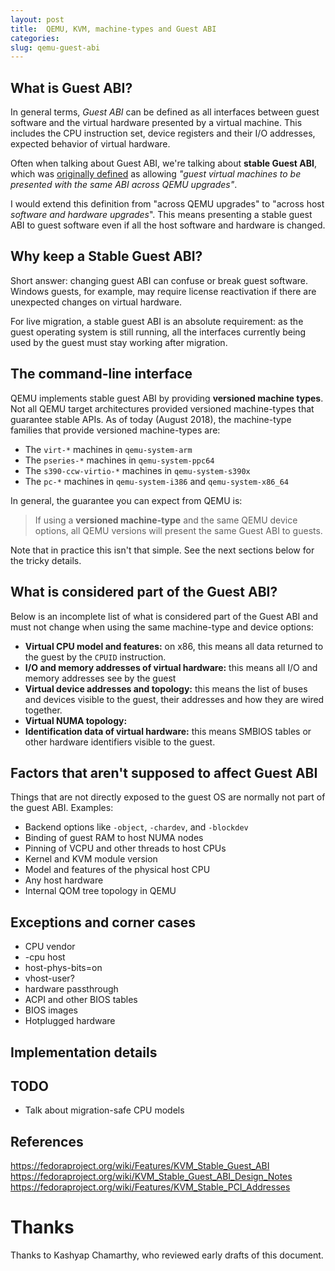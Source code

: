```yaml
---
layout: post
title:  QEMU, KVM, machine-types and Guest ABI
categories: 
slug: qemu-guest-abi
---
```


## What is Guest ABI?

In general terms, *Guest ABI* can be defined as all interfaces
between guest software and the virtual hardware presented by a
virtual machine.  This includes the CPU instruction set, device
registers and their I/O addresses, expected behavior of virtual
hardware.

Often when talking about Guest ABI, we're talking about **stable
Guest ABI**, which was
[originally defined](https://www.linux-kvm.org/page/StableABI#Stable_Guest_ABI)
as allowing *"guest virtual machines to be presented with the
same ABI across QEMU upgrades"*.

I would extend this definition from "across QEMU upgrades" to
"across host *software and hardware upgrades*".  This means
presenting a stable guest ABI to guest software even if all the
host software and hardware is changed.

## Why keep a Stable Guest ABI?

Short answer: changing guest ABI can confuse or break guest
software.  Windows guests, for example, may require license
reactivation if there are unexpected changes on virtual hardware.

For live migration, a stable guest ABI is an absolute
requirement: as the guest operating system is still running, all
the interfaces currently being used by the guest must stay
working after migration.

## The command-line interface

QEMU implements stable guest ABI by providing **versioned machine
types**.  Not all QEMU target architectures provided versioned
machine-types that guarantee stable APIs.  As of today (August
2018), the machine-type families that provide versioned
machine-types are:

* The `virt-*` machines in `qemu-system-arm`
* The `pseries-*` machines in `qemu-system-ppc64`
* The `s390-ccw-virtio-*` machines in `qemu-system-s390x`
* The `pc-*` machines in `qemu-system-i386` and `qemu-system-x86_64`

In general, the guarantee you can expect from QEMU is:

> If using a **versioned machine-type** and the same QEMU device
> options, all QEMU versions will present the same Guest ABI to
> guests.

Note that in practice this isn't that simple.  See the next
sections below for the tricky details.


## What is considered part of the Guest ABI?

Below is an incomplete list of what is considered part of the
Guest ABI and must not change when using the same machine-type
and device options:

* **Virtual CPU model and features:** on x86, this means all data returned to the guest by the `CPUID` instruction.
* **I/O and memory addresses of virtual hardware:** this means all I/O and memory addresses see by the guest
* **Virtual device addresses and topology:** this means the list of buses and devices visible to the guest, their addresses and how they are wired together.
* **Virtual NUMA topology:**
* **Identification data of virtual hardware:** this means SMBIOS tables or other hardware identifiers visible to the guest.

<!-- ### Runtime state of virtual hardware -->
<!--  -->
<!-- Runtime state is **not** part of the Guest ABI.  However, -->
<!-- changing hardware state in a way that is not expected by the -->
<!-- guest might be still a bug in the hardware emulation. -->


## Factors that aren't supposed to affect Guest ABI

Things that are not directly exposed to the guest OS are normally
not part of the guest ABI.  Examples:

* Backend options like `-object`, `-chardev`, and `-blockdev`
* Binding of guest RAM to host NUMA nodes
* Pinning of VCPU and other threads to host CPUs
* Kernel and KVM module version
* Model and features of the physical host CPU
* Any host hardware
* Internal QOM tree topology in QEMU


## Exceptions and corner cases

* CPU vendor
* -cpu host
* host-phys-bits=on
* vhost-user?
* hardware passthrough
* ACPI and other BIOS tables
* BIOS images
* Hotplugged hardware


## Implementation details

## TODO

* Talk about migration-safe CPU models


## References

https://fedoraproject.org/wiki/Features/KVM_Stable_Guest_ABI
https://fedoraproject.org/wiki/KVM_Stable_Guest_ABI_Design_Notes
https://fedoraproject.org/wiki/Features/KVM_Stable_PCI_Addresses


# Thanks

Thanks to Kashyap Chamarthy, who reviewed early drafts of this
document.
